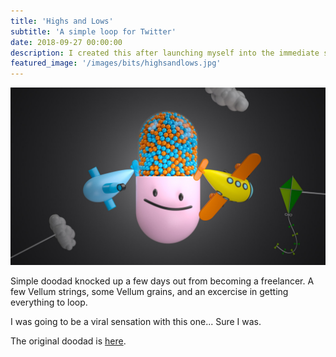 ```yaml
---
title: 'Highs and Lows'
subtitle: 'A simple loop for Twitter'
date: 2018-09-27 00:00:00
description: I created this after launching myself into the immediate silence that was beginning a freelance career.
featured_image: '/images/bits/highsandlows.jpg'
---
```


![](/images/bits/highsandlows.jpg)

Simple doodad knocked up a few days out from becoming a freelancer. A few Vellum strings, some Vellum grains, and an excercise in getting everything to loop.

I was going to be a viral sensation with this one... Sure I was.

The original doodad is [here](https://twitter.com/hashtag/redshift?src=hash&amp;ref_src=twsrc%5Etfw).
